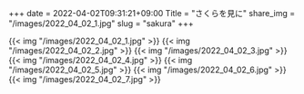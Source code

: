 +++
date  = 2022-04-02T09:31:21+09:00
Title = "さくらを見に"
share_img = "/images/2022_04_02_1.jpg"
slug = "sakura"
+++

{{< img "/images/2022_04_02_1.jpg" >}}
{{< img "/images/2022_04_02_2.jpg" >}}
{{< img "/images/2022_04_02_3.jpg" >}}
{{< img "/images/2022_04_02_4.jpg" >}}
{{< img "/images/2022_04_02_5.jpg" >}}
{{< img "/images/2022_04_02_6.jpg" >}}
{{< img "/images/2022_04_02_7.jpg" >}}